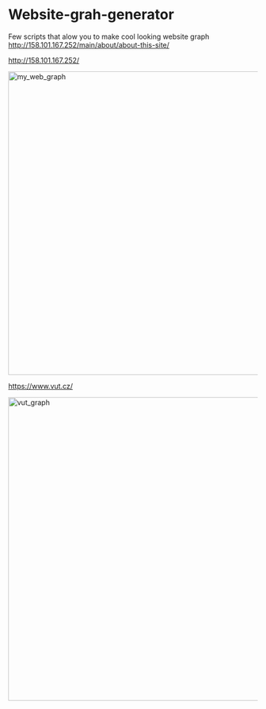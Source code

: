 # Website-grah-generator
Few scripts that alow you to make cool looking website graph
http://158.101.167.252/main/about/about-this-site/

http://158.101.167.252/

<img width="633" height="613" alt="my_web_graph" src="https://github.com/user-attachments/assets/6e3ffa4d-cee4-4226-9a44-75f8d9b527fc" />


https://www.vut.cz/

<img width="630" height="613" alt="vut_graph" src="https://github.com/user-attachments/assets/30dd0ad7-e70e-4632-8f9d-95665530029e" />

